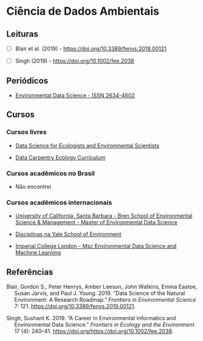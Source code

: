 
<!-- README.md is generated from README.Rmd. Please edit that file -->

# Ciência de Dados Ambientais

## Leituras

-   [ ] Blair et al. (2019) - <https://doi.org/10.3389/fenvs.2019.00121>

-   [ ] Singh (2019) - <https://doi.org/10.1002/fee.2038>

## Periódicos

-   [Environmental Data Science - ISSN
    2634-4602](https://www.cambridge.org/core/journals/environmental-data-science)

## Cursos

### Cursos livres

-   [Data Science for Ecologists and Environmental
    Scientists](https://ourcodingclub.github.io/course)

-   [Data Carpentry Ecology
    Curriculum](https://datacarpentry.org/lessons/#ecology-workshop)

### Cursos acadêmicos no Brasil

-   Não encontrei

### Cursos acadêmicos internacionais

-   [University of California, Santa Barbara - Bren School of
    Environmental Science & Management - Master of Environmental Data
    Science](https://bren.ucsb.edu/masters-programs/master-environmental-data-science)

-   [Disciplinas na Yale School of
    Environment](https://environment.yale.edu/data-science/courses/)

-   [Imperial College London - Msc Environmental Data Science and
    Machine
    Learning](https://www.imperial.ac.uk/study/pg/earth-science/environmental-data-science-machine-learning/)

## Referências

<div id="refs" class="references csl-bib-body hanging-indent">

<div id="ref-blairDataScienceNatural2019" class="csl-entry">

Blair, Gordon S., Peter Henrys, Amber Leeson, John Watkins, Emma Eastoe,
Susan Jarvis, and Paul J. Young. 2019. “Data Science of the Natural
Environment: A Research Roadmap.” *Frontiers in Environmental Science*
7: 121. <https://doi.org/10.3389/fenvs.2019.00121>.

</div>

<div id="ref-singhCareerEnvironmentalInformatics2019" class="csl-entry">

Singh, Sushant K. 2019. “A Career in Environmental Informatics and
Environmental Data Science.” *Frontiers in Ecology and the Environment*
17 (4): 240–41. https://doi.org/<https://doi.org/10.1002/fee.2038>.

</div>

</div>
